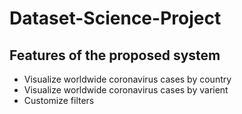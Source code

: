 
# Dataset-Science-Project

## Features of the proposed system
- Visualize worldwide coronavirus cases by country
- Visualize worldwide coronavirus cases by varient
- Customize filters